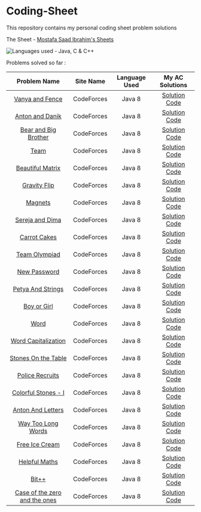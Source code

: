 # Coding-Sheet

This repository contains my personal coding sheet problem solutions

The Sheet - [Mostafa Saad Ibrahim's Sheets](https://docs.google.com/spreadsheets/d/1SYsihU8c29GM8dsyZdniAbrLKSHLHYUZrguvOok3B1s/edit?usp=sharing)

![Languages used - Java, C & C++](https://superfamilyprotector.com/blog/wp-content/uploads/2018/09/Programming-Languages.jpg)

Problems solved so far :

| Problem Name | Site Name | Language Used | My AC Solutions |
| :---: | :---: | :---: | :---: |
| [Vanya and Fence](http://codeforces.com/contest/677/problem/A) | CodeForces | Java 8 | [Solution Code](http://codeforces.com/contest/677/submission/57800206)|
| [Anton and Danik](http://codeforces.com/contest/734/problem/A) | CodeForces | Java 8 | [Solution Code](http://codeforces.com/contest/734/submission/57884757) |
| [Bear and Big Brother](http://codeforces.com/contest/791/problem/A) | CodeForces | Java 8 | [Solution Code]()|
| [Team](http://codeforces.com/contest/231/problem/A) | CodeForces | Java 8 | [Solution Code]()|
| [Beautiful Matrix](http://codeforces.com/contest/231/problem/A) | CodeForces | Java 8 | [Solution Code]()|
| [Gravity Flip](http://codeforces.com/contest/405/problem/A) | CodeForces | Java 8 | [Solution Code]()|
| [Magnets](http://codeforces.com/contest/344/problem/A) | CodeForces | Java 8 | [Solution Code]()|
| [Sereja and Dima](http://codeforces.com/contest/381/problem/A) | CodeForces | Java 8 | [Solution Code]()|
| [Carrot Cakes](http://codeforces.com/contest/799/problem/A) | CodeForces | Java 8 | [Solution Code]()|
| [Team Olympiad](http://codeforces.com/contest/490/problem/A) | CodeForces | Java 8 | [Solution Code]()|
| [New Password](http://codeforces.com/contest/770/problem/A) | CodeForces | Java 8 | [Solution Code]()|
| [Petya And Strings](http://codeforces.com/contest/112/problem/A) | CodeForces | Java 8 | [Solution Code]()|
| [Boy or Girl](http://codeforces.com/contest/236/problem/A) | CodeForces | Java 8 | [Solution Code]()|
| [Word](http://codeforces.com/contest/59/problem/A) | CodeForces | Java 8 | [Solution Code]()|
| [Word Capitalization](http://codeforces.com/contest/281/problem/A) | CodeForces | Java 8 | [Solution Code]()|
| [Stones On the Table](http://codeforces.com/contest/266/problem/A) | CodeForces | Java 8 | [Solution Code]()|
| [Police Recruits](http://codeforces.com/contest/427/problem/A) | CodeForces | Java 8 | [Solution Code]()|
| [Colorful Stones - I](http://codeforces.com/contest/265/problem/A) | CodeForces | Java 8 | [Solution Code]()|
| [Anton And Letters](http://codeforces.com/contest/443/problem/A) | CodeForces | Java 8 | [Solution Code]()|
| [Way Too Long Words](http://codeforces.com/contest/71/problem/A) | CodeForces | Java 8 | [Solution Code]()|
| [Free Ice Cream](http://codeforces.com/contest/686/problem/A) | CodeForces | Java 8 | [Solution Code]()|
| [Helpful Maths](http://codeforces.com/contest/339/problem/A) | CodeForces | Java 8 | [Solution Code]()|
| [Bit++](http://codeforces.com/contest/282/problem/A) | CodeForces | Java 8 | [Solution Code]()|
| [Case of the zero and the ones](http://codeforces.com/contest/556/problem/A) | CodeForces | Java 8 | [Solution Code]()|

